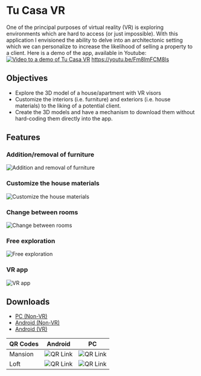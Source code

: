 ﻿# Tu Casa VR
One of the principal purposes of virtual reality (VR) is exploring environments which are hard to access (or just impossible). With this application I envisioned the ability to delve into an architectonic setting which we can personalize to increase the likelihood of selling a property to a client.
Here is a demo of the app, available in Youtube:
[![Video to a demo of Tu Casa VR](https://img.youtube.com/vi/Fm8lmFCM8ls/0.jpg)](https://www.youtube.com/watch?v=Fm8lmFCM8ls)
https://youtu.be/Fm8lmFCM8ls

## Objectives

 - Explore the 3D model of a house/apartment with VR visors
 - Customize the interiors (i.e. furniture) and exteriors (i.e. house materials) to the liking of a potential client.
 - Create the 3D models and have a mechanism to download them without hard-coding them directly into the app.

## Features
### Addition/removal of furniture
![Addition and removal of furniture](./markdown/furniture_change.gif)
### Customize the house materials
![Customize the house materials](./markdown/house_materials.gif)
### Change between rooms
![Change between rooms](./markdown/room_change.gif)
### Free exploration
![Free exploration](./markdown/free_exploration.gif)
### VR app
![VR app](./markdown/vr_app.gif)

## Downloads

 - [PC (Non-VR)](https://drive.google.com/file/d/1cx-ESfUmozh76QqxQOAjX3nXF4YtF-od/view?usp=sharing)
 - [Android (Non-VR)](https://drive.google.com/file/d/1ogtFRI2J5N7QpARi6MzVeJBu5NBlv5A4/view?usp=sharing)
 - [Android (VR)](https://drive.google.com/file/d/16AzNFLQ0NC49E-UtRZiZxtPmFmc3qIAV/view?usp=sharing)

|QR Codes|Android|PC|
|---|---|---|
|Mansion|![QR Link](https://imgur.com/vlVxhuu.png)|![QR Link](https://imgur.com/WbyIcga.png)|
|Loft|![QR Link](https://imgur.com/B3umxay.png)|![QR Link](https://imgur.com/0vwRSWn.png)|


